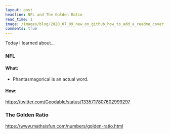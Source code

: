 ```yaml
---
layout: post
headline: NFL and The Golden Ratio
read_time: 1
image: /images/blog/2020_07_09_new_on_github_how_to_add_a_readme_cover_to_your_github_profile/gh_profile_cover.jpg
comments: true
---
```


Today I learned about...

### NFL 

#### What:

* Phantasmagorical is an actual word.

#### How:

https://twitter.com/Goodable/status/1335717807602999297


### The Golden Ratio

https://www.mathsisfun.com/numbers/golden-ratio.html
